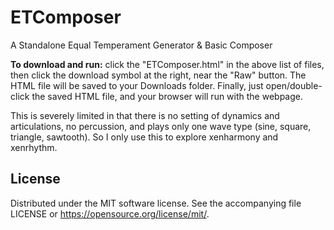 # ETComposer
A Standalone Equal Temperament Generator &amp; Basic Composer

**To download and run:** click the "ETComposer.html" in the above list of files, then click the download symbol at the right, near the "Raw" button. The HTML file will be saved to your Downloads folder. Finally, just open/double-click the saved HTML file, and your browser will run with the webpage.

This is severely limited in that there is no setting of dynamics and articulations, no percussion, and plays only one wave type (sine, square, triangle, sawtooth). So I only use this to explore xenharmony and xenrhythm.

## License
Distributed under the MIT software license. See the accompanying file LICENSE or https://opensource.org/license/mit/.
